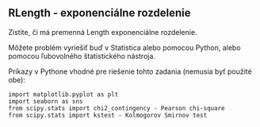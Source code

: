 ## RLength - exponenciálne rozdelenie

Zistite, či má premenná Length exponenciálne rozdelenie.

Môžete problém vyriešiť buď v Statistica alebo pomocou Python, alebo pomocou ľubovolného štatistického nástroja.

Príkazy v Pythone vhodné pre riešenie tohto zadania (nemusia byť použité obe):

```
import matplotlib.pyplot as plt
import seaborn as sns
from scipy.stats import chi2_contingency - Pearson chi-square
from scipy.stats import kstest - Kolmogorov Smirnov test
```
